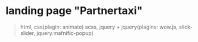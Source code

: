 # landing page "Partnertaxi"

> html, css(plagin: animate) scss, jquery + jquery(plagins: wow.js, slick-slider, jquery.mafnific-popup)
